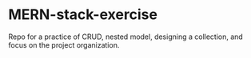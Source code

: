 # MERN-stack-exercise
Repo for a practice of CRUD, nested model, designing a collection, and focus on the project organization.
